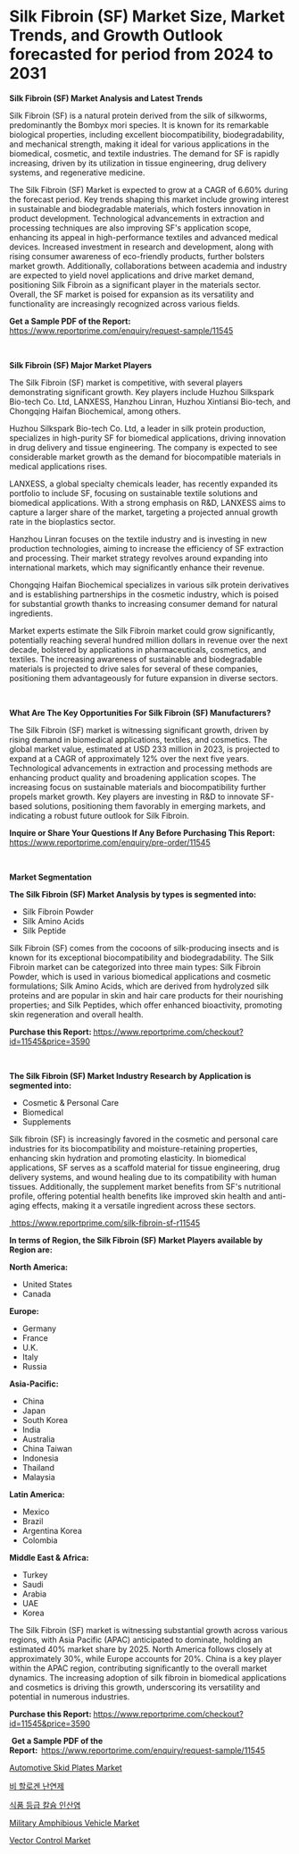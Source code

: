 <p><h1>Silk Fibroin (SF) Market Size, Market Trends, and Growth Outlook forecasted for period from 2024 to 2031</h1></p><p><strong>Silk Fibroin (SF) Market Analysis and Latest Trends</strong></p>
<p><p>Silk Fibroin (SF) is a natural protein derived from the silk of silkworms, predominantly the Bombyx mori species. It is known for its remarkable biological properties, including excellent biocompatibility, biodegradability, and mechanical strength, making it ideal for various applications in the biomedical, cosmetic, and textile industries. The demand for SF is rapidly increasing, driven by its utilization in tissue engineering, drug delivery systems, and regenerative medicine.</p><p>The Silk Fibroin (SF) Market is expected to grow at a CAGR of 6.60% during the forecast period. Key trends shaping this market include growing interest in sustainable and biodegradable materials, which fosters innovation in product development. Technological advancements in extraction and processing techniques are also improving SF's application scope, enhancing its appeal in high-performance textiles and advanced medical devices. Increased investment in research and development, along with rising consumer awareness of eco-friendly products, further bolsters market growth. Additionally, collaborations between academia and industry are expected to yield novel applications and drive market demand, positioning Silk Fibroin as a significant player in the materials sector. Overall, the SF market is poised for expansion as its versatility and functionality are increasingly recognized across various fields.</p></p>
<p><strong>Get a Sample PDF of the Report:&nbsp;</strong> <a href="https://www.reportprime.com/enquiry/request-sample/11545">https://www.reportprime.com/enquiry/request-sample/11545</a></p>
<p>&nbsp;</p>
<p><strong>Silk Fibroin (SF) Major Market Players</strong></p>
<p><p>The Silk Fibroin (SF) market is competitive, with several players demonstrating significant growth. Key players include Huzhou Silkspark Bio-tech Co. Ltd, LANXESS, Hanzhou Linran, Huzhou Xintiansi Bio-tech, and Chongqing Haifan Biochemical, among others. </p><p>Huzhou Silkspark Bio-tech Co. Ltd, a leader in silk protein production, specializes in high-purity SF for biomedical applications, driving innovation in drug delivery and tissue engineering. The company is expected to see considerable market growth as the demand for biocompatible materials in medical applications rises.</p><p>LANXESS, a global specialty chemicals leader, has recently expanded its portfolio to include SF, focusing on sustainable textile solutions and biomedical applications. With a strong emphasis on R&D, LANXESS aims to capture a larger share of the market, targeting a projected annual growth rate in the bioplastics sector.</p><p>Hanzhou Linran focuses on the textile industry and is investing in new production technologies, aiming to increase the efficiency of SF extraction and processing. Their market strategy revolves around expanding into international markets, which may significantly enhance their revenue.</p><p>Chongqing Haifan Biochemical specializes in various silk protein derivatives and is establishing partnerships in the cosmetic industry, which is poised for substantial growth thanks to increasing consumer demand for natural ingredients.</p><p>Market experts estimate the Silk Fibroin market could grow significantly, potentially reaching several hundred million dollars in revenue over the next decade, bolstered by applications in pharmaceuticals, cosmetics, and textiles. The increasing awareness of sustainable and biodegradable materials is projected to drive sales for several of these companies, positioning them advantageously for future expansion in diverse sectors.</p></p>
<p>&nbsp;</p>
<p><strong>What Are The Key Opportunities For Silk Fibroin (SF) Manufacturers?</strong></p>
<p><p>The Silk Fibroin (SF) market is witnessing significant growth, driven by rising demand in biomedical applications, textiles, and cosmetics. The global market value, estimated at USD 233 million in 2023, is projected to expand at a CAGR of approximately 12% over the next five years. Technological advancements in extraction and processing methods are enhancing product quality and broadening application scopes. The increasing focus on sustainable materials and biocompatibility further propels market growth. Key players are investing in R&D to innovate SF-based solutions, positioning them favorably in emerging markets, and indicating a robust future outlook for Silk Fibroin.</p></p>
<p><strong>Inquire or Share Your Questions If Any Before Purchasing This Report:</strong> <a href="https://www.reportprime.com/enquiry/pre-order/11545">https://www.reportprime.com/enquiry/pre-order/11545</a></p>
<p>&nbsp;</p>
<p><strong>Market Segmentation</strong></p>
<p><strong>The Silk Fibroin (SF) Market Analysis by types is segmented into:</strong></p>
<p><ul><li>Silk Fibroin Powder</li><li>Silk Amino Acids</li><li>Silk Peptide</li></ul></p>
<p><p>Silk Fibroin (SF) comes from the cocoons of silk-producing insects and is known for its exceptional biocompatibility and biodegradability. The Silk Fibroin market can be categorized into three main types: Silk Fibroin Powder, which is used in various biomedical applications and cosmetic formulations; Silk Amino Acids, which are derived from hydrolyzed silk proteins and are popular in skin and hair care products for their nourishing properties; and Silk Peptides, which offer enhanced bioactivity, promoting skin regeneration and overall health.</p></p>
<p><strong>Purchase this Report:&nbsp;</strong><a href="https://www.reportprime.com/checkout?id=11545&price=3590">https://www.reportprime.com/checkout?id=11545&price=3590</a></p>
<p>&nbsp;</p>
<p><strong>The Silk Fibroin (SF) Market Industry Research by Application is segmented into:</strong></p>
<p><ul><li>Cosmetic & Personal Care</li><li>Biomedical</li><li>Supplements</li></ul></p>
<p><p>Silk fibroin (SF) is increasingly favored in the cosmetic and personal care industries for its biocompatibility and moisture-retaining properties, enhancing skin hydration and promoting elasticity. In biomedical applications, SF serves as a scaffold material for tissue engineering, drug delivery systems, and wound healing due to its compatibility with human tissues. Additionally, the supplement market benefits from SF's nutritional profile, offering potential health benefits like improved skin health and anti-aging effects, making it a versatile ingredient across these sectors.</p></p>
<p><a href="https://www.reportprime.com/silk-fibroin-sf-r11545">&nbsp;https://www.reportprime.com/silk-fibroin-sf-r11545</a></p>
<p><strong>In terms of Region, the Silk Fibroin (SF) Market Players available by Region are:</strong></p>
<p>
    <p> <strong> North America: </strong>
        <ul>
            <li>United States</li>
            <li>Canada</li>
        </ul>
        </p> 
    <p> <strong> Europe: </strong>
        <ul>
            <li>Germany</li>
            <li>France</li>
            <li>U.K.</li>
            <li>Italy</li>
            <li>Russia</li>
        </ul>
        </p> 
    <p> <strong> Asia-Pacific: </strong>
        <ul>
            <li>China</li>
            <li>Japan</li>
            <li>South Korea</li>
            <li>India</li>
            <li>Australia</li>
            <li>China Taiwan</li>
            <li>Indonesia</li>
            <li>Thailand</li>
            <li>Malaysia</li>
        </ul>
        </p> 
    <p> <strong> Latin America: </strong>
        <ul>
            <li>Mexico</li>
            <li>Brazil</li>
            <li>Argentina Korea</li>
            <li>Colombia</li>
        </ul>
        </p> 
    <p> <strong> Middle East & Africa: </strong>
        <ul>
            <li>Turkey</li>
            <li>Saudi</li>
            <li>Arabia</li>
            <li>UAE</li>
            <li>Korea</li>
        </ul>
    </p>
    </p>
<p><p>The Silk Fibroin (SF) market is witnessing substantial growth across various regions, with Asia Pacific (APAC) anticipated to dominate, holding an estimated 40% market share by 2025. North America follows closely at approximately 30%, while Europe accounts for 20%. China is a key player within the APAC region, contributing significantly to the overall market dynamics. The increasing adoption of silk fibroin in biomedical applications and cosmetics is driving this growth, underscoring its versatility and potential in numerous industries.</p></p>
<p><strong>Purchase this Report: </strong><a href="https://www.reportprime.com/checkout?id=11545&price=3590">https://www.reportprime.com/checkout?id=11545&price=3590</a></p>
<p>&nbsp;<strong>Get a Sample PDF of the Report:&nbsp;&nbsp;</strong><a href="https://www.reportprime.com/enquiry/request-sample/11545">https://www.reportprime.com/enquiry/request-sample/11545</a></p>
<p><strong></strong></p>
<p><p><a href="https://issuu.com/reportprime-2/docs/automotive-skid-plates-market-size-_04e1b03e77b719">Automotive Skid Plates Market</a></p><p><a href="https://medium.com/@daniedoyle89/%EC%84%B8%EA%B3%84-non-halogen-flame-retardant-market-%EC%9D%80-2024%EC%97%90%EC%84%9C-2031%EB%A1%9C-%EC%97%B0%ED%8F%89%EA%B7%A0-%EC%A6%9D%EA%B0%80%EC%9C%A8%EC%9D%84-%EB%B3%B4%EC%9D%BC-%EA%B2%83%EC%9C%BC%EB%A1%9C-%EC%98%88%EC%83%81%EB%90%A9%EB%8B%88%EB%8B%A4-8e73762d73e1">비 할로겐 난연제</a></p><p><a href="https://medium.com/@daniedoyle89/food-grade-calcium-phosphate-market-%EC%9D%98-%EA%B8%80%EB%A1%9C%EB%B2%8C-%EC%8B%9C%EC%9E%A5-%EA%B0%9C%EC%9A%94%EB%8A%94-%EC%A0%84-%EC%84%B8%EA%B3%84-%EB%B0%8F-%EC%A3%BC%EC%9A%94-%EC%8B%9C%EC%9E%A5%EC%9D%98-%EC%82%B0%EC%97%85%EC%97%90-%EC%98%81%ED%96%A5%EC%9D%84-%EB%AF%B8%EC%B9%98%EB%8A%94-%EC%A3%BC%EC%9A%94-%ED%8A%B8%EB%A0%8C%EB%93%9C%EC%97%90-%EB%8C%80%ED%95%9C-%EB%8F%85%ED%8A%B9%ED%95%9C-%EA%B4%80%EC%A0%90%EC%9D%84-62787273ae73">식품 등급 칼슘 인산염</a></p><p><a href="https://issuu.com/reportprime-2/docs/military-amphibious-vehicle-market-_2ec1446068e0c0">Military Amphibious Vehicle Market</a></p><p><a href="https://medium.com/@waddy46852/this-report-aims-to-provide-a-comprehensive-presentation-of-the-global-market-for-vector-control-2df024151a0f">Vector Control Market</a></p></p>